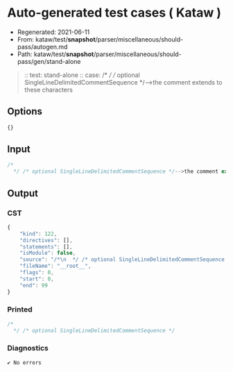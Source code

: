 # Auto-generated test cases ( Kataw )
- Regenerated: 2021-06-11
- From: kataw/test/__snapshot__/parser/miscellaneous/should-pass/autogen.md
- Path: kataw/test/__snapshot__/parser/miscellaneous/should-pass/gen/stand-alone
> :: test: stand-alone
> :: case: /*
>            */ /* optional SingleLineDelimitedCommentSequence */-->the comment extends to these characters
## Options

`````js
{}
`````
## Input

`````js
/*
  */ /* optional SingleLineDelimitedCommentSequence */-->the comment extends to these characters
`````
## Output

### CST

```javascript
{
    "kind": 122,
    "directives": [],
    "statements": [],
    "isModule": false,
    "source": "/*\n  */ /* optional SingleLineDelimitedCommentSequence */-->the comment extends to these characters",
    "fileName": "__root__",
    "flags": 0,
    "start": 0,
    "end": 99
}
```

### Printed

```javascript
/*
  */ /* optional SingleLineDelimitedCommentSequence */

```

### Diagnostics

```javascript
✔ No errors
```

